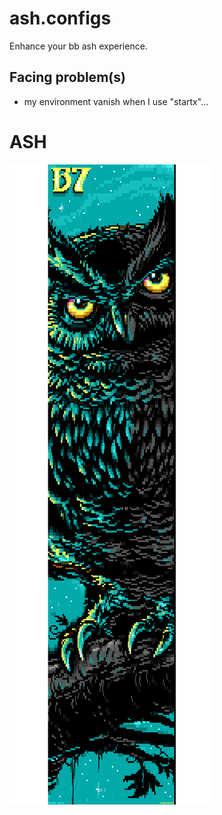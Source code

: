 # ash.configs
Enhance your bb ash experience.

## Facing problem(s)

- my environment vanish when I use "startx"...

# ASH
![ash.configs Honeybadger](.ungenannt_nachteule.ANS.png)

